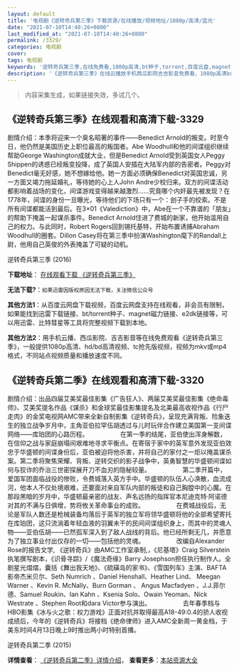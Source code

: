 ```yaml
---
layout: default
title: '电视剧《逆转奇兵第三季》下载资源/在线播放/视频地址/1080p/高清/蓝光'
date: "2021-07-10T14:40:26+0800"
last_modified_at: "2021-07-10T14:40:26+0800"
permalink: /3329/
categories: 电视剧
cover:
tags: 电视剧
keywords: '逆转奇兵第三季,在线免费看,1080p高清,bt种子,torrent,百度云盘,magnet,磁力链,迅雷下载资源'
description: '《逆转奇兵第三季》在线云播放手机西瓜影院吉吉影音免费看，1080p高清bd/hd未删减完整版和tc抢先枪版，mkv/mp4格式，附带bt/torrent种子、magnet/磁力链、百度云盘、网盘资源迅雷下载链接'
---
```


>内容采集生成，如果链接失效，多试几个。


## 《逆转奇兵第三季》在线观看和高清下载-3329

剧情介绍：本季将迎来一个臭名昭著的事件——Benedict Arnold的叛变。时至今日，他仍然是美国历史上职位最高的叛国者。Abe Woodhull和他的间谍组织继续帮助George Washington成就大业，但是Benedict Arnold受到英国女人Peggy Shippen的诱惑已经叛变投降，成了英国人安插在大陆军内部的告密者。Peggy对Benedict毫无好感，她不想嫁给他。她一方面必须确保Benedict对英国忠诚，另一方面又竭力拖延婚礼，等待她的心上人John Andre少校归来。双方的间谍活动都影响着战场的变化，间谍游戏变得越来越激烈……究竟哪个内奸最先被发现？在1778年，间谍的身份一旦曝光，等待他们的下场只有一个：刽子手的绞索。不是所有间谍都能活到最后。在3×01《Valediction》中，Abe在一个不靠谱的「朋友」的帮助下掩盖一起谋杀事件。Benedict Arnold住进了费城的新家，他开始滥用自己的权力。与此同时，Robert Rogers回到锡托基特，开始布置诱捕Abraham Woodhull的圈套。Dillon Casey将在第三季中扮演Washington麾下的Randall上尉，他用自己英俊的外表掩盖了可疑的动机。


逆转奇兵第三季 (2016)

**下载地址**： [在线观看下载 《逆转奇兵第三季》](https://www.btbtdy.me/btdy/dy12085.html) 


**无法下载?**：`如果迅雷因版权原因无法下载，关注微信公众号 `

**其他方法1**：从百度云网盘下载视频，百度云网盘支持在线观看，非会员有限制，如果能找到迅雷下载链接、bt/torrent种子、magnet磁力链接、e2dk链接等，可以用迅雷、比特彗星等工具将完整视频下载到本地。

**其他方法2**：用手机云播、西瓜影院、吉吉影音等在线免费观看《逆转奇兵第三季》，一般提供1080p高清、hd/bd高清视频、tc抢先版视频，视频为mkv或mp4格式，不同站点视频质量和播放速度不同。


## 《逆转奇兵第二季》在线观看和高清下载-3320

剧情介绍：出品四届艾美奖最佳影集《广告狂人》、两届艾美奖最佳影集《绝命毒师》、艾美奖提名作品《谋杀》和金球奖最佳影集提名及北美最高收视作品《行尸走肉》的金奖电视网AMC带来全新自制影集《逆转奇兵》，呈现充满背叛、险象迭生的独立战争岁月中，主角亚伯拉罕伍胡透过与儿时玩伴合作建立美国第一支间谍网络——库珀团的心路历程。  　　  　　在第一季的结尾，亚伯使出浑身解数，在信仰之战与家庭崩塌间艰难地寻求平衡点。在寄宿于家中的英军意外发现亚伯效忠于华盛顿的间谍身份后，亚伯被迫将他杀害，并将自己的家付之一炬以掩盖谋杀案。第二季将聚焦荣耀、背叛、逆转交织的影子战争中，英勇智慧的华盛顿间谍如何与狡诈的乔治三世密探展开刀不血刃的隐秘较量。  　　  　　第二季开篇中，爱国军团面临战役的惨败，令费城落入英方手中。华盛顿的队伍人心涣散，血流成河，他本人不仅处境艰难，还要面对来自军队内部的叛徒和自己胸膛中的心魔。在那段黑暗的岁月中，华盛顿最亲密的战友、声名远扬的指挥官本尼迪克特·阿诺德对其的不满与日俱增，势将攸关革命事业的成败。  　　  　　在费城战役后，无论是军队人数还是枪械装备均落后于英军的独立军将领华盛顿将他的全部希望寄托在库珀团，这只流淌着年轻血液的羽翼未干的民间间谍组织身上，而其中的灵魂人物——亚伯伍胡——已然孤军深入到了敌人战线的背后。他已经所剩无几，并愿意为了独立事业付出仅存的一切——包括他的灵魂。  　　  　　改编自Alexander Rose的报告文学, 《逆转奇兵》由AMC工作室承制,，《尼基塔》Craig Silverstein执笔撰写剧本，《识骨寻踪》/《魔法奇缘》Barry Josephson担任执行制作人。全剧星光熠熠，囊括《舞出我天地》、《硫磺岛的家书》、《雪国列车》主演、BAFTA影帝杰米贝尔、Seth Numrich 、Daniel Henshall、Heather Lind、 Meegan Warner 、Kevin R. McNally、Burn Gorman 、 Angus Macfadyen 、J.J.菲尔德、Samuel Roukin、Ian Kahn 、Ksenia Solo、Owain Yeoman、Nick Westrate 、Stephen Root和dara Victor参与演出。  　　  　　去年春季档与HBO影集《冰与火之歌：权力游戏》正面对抗并取得最高A18-49:0.4的骄人收视成绩后，今年的《逆转奇兵》将接档《绝命律师》进入AMC全新周一黄金档，于美东时间4月13日晚上9时推出两小时特别首播。


逆转奇兵第二季 (2015)

**详情查看**： [《逆转奇兵第二季》详情介绍](/movie/3320/)， **查看更多**：[本站资源大全](/movie/t/all/)

